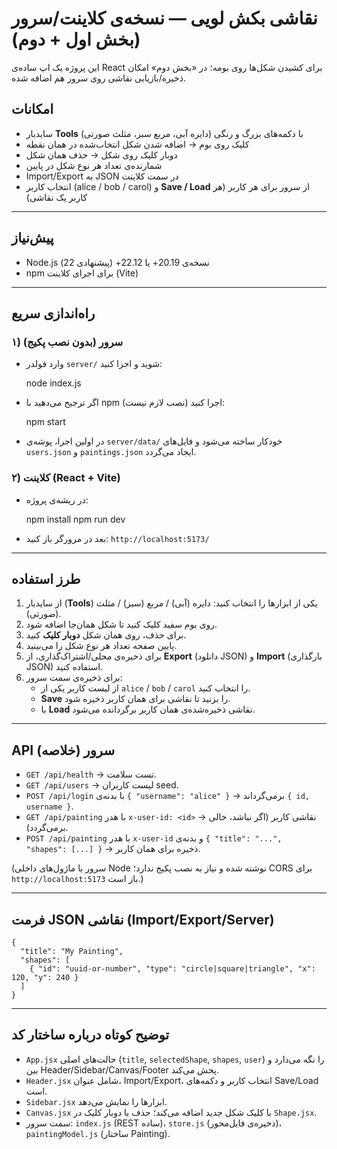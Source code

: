 # نقاشی بکش لویی — نسخه‌ی کلاینت/سرور (بخش اول + دوم)

این پروژه یک اپ ساده‌ی React برای کشیدن شکل‌ها روی بومه؛
در «بخش دوم» امکان ذخیره/بازیابی نقاشی روی سرور هم اضافه شده.

## امکانات
- سایدبار **Tools** با دکمه‌های بزرگ و رنگی (دایره آبی، مربع سبز، مثلث صورتی)
- کلیک روی بوم → اضافه شدن شکل انتخاب‌شده در همان نقطه
- دوبار کلیک روی شکل → حذف همان شکل
- شمارنده‌ی تعداد هر نوع شکل در پایین
- Import/Export به JSON در سمت کلاینت
- انتخاب کاربر (alice / bob / carol) و **Save / Load** از سرور برای هر کاربر (هر کاربر یک نقاشی)

---

## پیش‌نیاز
- Node.js نسخه‌ی 20.19+ یا 22.12+ (پیشنهادی 22)
- npm برای اجرای کلاینت (Vite)

---

## راه‌اندازی سریع

### ۱) سرور (بدون نصب پکیج)
- وارد فولدر `server/` شوید و اجرا کنید:

    node index.js

- اگر ترجیح می‌دهید با npm اجرا کنید (نصب لازم نیست):

    npm start

- در اولین اجرا، پوشه‌ی `server/data/` خودکار ساخته می‌شود و فایل‌های `users.json` و `paintings.json` ایجاد می‌گردد.

### ۲) کلاینت (React + Vite)
- در ریشه‌ی پروژه:

    npm install
    npm run dev

- بعد در مرورگر باز کنید: `http://localhost:5173/`

---

## طرز استفاده
1) از سایدبار (**Tools**) یکی از ابزارها را انتخاب کنید: دایره (آبی) / مربع (سبز) / مثلث (صورتی).
2) روی بوم سفید کلیک کنید تا شکل همان‌جا اضافه شود.
3) برای حذف، روی همان شکل **دوبار کلیک** کنید.
4) پایین صفحه تعداد هر نوع شکل را می‌بینید.
5) برای ذخیره‌ی محلی/اشتراک‌گذاری، از **Export** (دانلود JSON) و **Import** (بارگذاری JSON) استفاده کنید.
6) برای ذخیره‌ی سمت سرور:
   - از لیست کاربر یکی از `alice` / `bob` / `carol` را انتخاب کنید.
   - **Save** را بزنید تا نقاشی برای همان کاربر ذخیره شود.
   - با **Load** نقاشی ذخیره‌شده‌ی همان کاربر برگردانده می‌شود.

---

## API سرور (خلاصه)
- `GET /api/health` → تست سلامت.
- `GET /api/users` → لیست کاربران seed.
- `POST /api/login` با بدنه‌ی `{ "username": "alice" }` → برمی‌گرداند `{ id, username }`.
- `GET /api/painting` با هدر `x-user-id: <id>` → نقاشی کاربر (اگر نباشد، خالی برمی‌گردد).
- `POST /api/painting` با هدر `x-user-id` و بدنه‌ی `{ "title": "...", "shapes": [...] }` → ذخیره برای همان کاربر.

(سرور با ماژول‌های داخلی Node نوشته شده و نیاز به نصب پکیج ندارد؛ CORS برای `http://localhost:5173` باز است.)

---

## فرمت JSON نقاشی (Import/Export/Server)

    {
      "title": "My Painting",
      "shapes": [
        { "id": "uuid-or-number", "type": "circle|square|triangle", "x": 120, "y": 240 }
      ]
    }

---

## توضیح کوتاه درباره ساختار کد
- `App.jsx` حالت‌های اصلی (`title`, `selectedShape`, `shapes`, `user`) را نگه می‌دارد و بین Header/Sidebar/Canvas/Footer پخش می‌کند.
- `Header.jsx` شامل عنوان، Import/Export، انتخاب کاربر و دکمه‌های Save/Load است.
- `Sidebar.jsx` ابزارها را نمایش می‌دهد.
- `Canvas.jsx` با کلیک شکل جدید اضافه می‌کند؛ حذف با دوبار کلیک در `Shape.jsx`.
- سمت سرور: `index.js` (REST ساده)، `store.js` (ذخیره‌ی فایل‌محور)، `paintingModel.js` (ساختار Painting).

